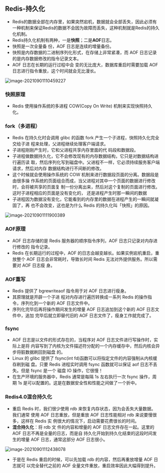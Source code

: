 ## Redis-持久化

* Redis的数据全部在内存里，如果突然宕机，数据就会全部丢失，因此必须有一种机制来保证Redis的数据不会因为故障而丢失，这种机制就是Redis的持久化机制。
* Redis持久化机制有两种，一是**快照**；二是**AOF**日志。
* 快照是一次全量备 份，AOF 日志是连续的增量备份。
* 快照是内存数据的二进制序列化形式，在存储上非常紧凑，而 AOF 日志记录的是内存数据修改的指令记录文本。
* AOF 日志在长期的运行过程中会 变的无比庞大，数据库重启时需要加载 AOF 日志进行指令重放，这个时间就会无比漫长。

![image-20210901110459227](https://cdn.jsdelivr.net/gh/ClareTung/ImageHostingService/img/image-20210901110459227.png)

### 快照原理

* Redis 使用操作系统的多进程 COW(Copy On Write) 机制来实现快照持久化。

### fork（多进程）

* Redis 在持久化时会调用 glibc 的函数 fork 产生一个子进程，快照持久化完全交给子进 程来处理，父进程继续处理客户端请求。
* 子进程刚刚产生时，它和父进程共享内存里面的代 码段和数据段。
* 子进程做数据持久化，它不会修改现有的内存数据结构，它只是对数据结构进行遍历读 取，然后序列化写到磁盘中。父进程不一样，它必须持续服务客户端请求，然后对内存 数据结构进行不间断的修改。
* 这个时候就会使用操作系统的 COW 机制来进行数据段页面的分离。数据段是由很多操 作系统的页面组合而成，当父进程对其中一个页面的数据进行修改时，会将被共享的页面复 制一份分离出来，然后对这个复制的页面进行修改。这时子进程相应的页面是没有变化的， 还是进程产生时那一瞬间的数据
* 子进程因为数据没有变化，它能看到的内存里的数据在进程产生的一瞬间就凝固了，再 也不会改变，这也是为什么 Redis 的持久化叫「快照」的原因。

![image-20210901111900389](https://cdn.jsdelivr.net/gh/ClareTung/ImageHostingService/img/image-20210901111900389.png)

### AOF原理

* AOF 日志存储的是 Redis 服务器的顺序指令序列，AOF 日志只记录对内存进行修改的 指令记录。
* Redis 在长期运行的过程中，AOF 的日志会越变越长。如果实例宕机重启，重放整个 AOF 日志会非常耗时，导致长时间 Redis 无法对外提供服务。所以需要对 AOF 日志瘦 身。

### AOF重写

* Redis 提供了 bgrewriteaof 指令用于对 AOF 日志进行瘦身。
* 其原理就是开辟一个子进 程对内存进行遍历转换成一系列 Redis 的操作指令，序列化到一个新的 AOF 日志文件中。
* 序列化完毕后再将操作期间发生的增量 AOF 日志追加到这个新的 AOF 日志文件中，追加 完毕后就立即替代旧的 AOF 日志文件了，瘦身工作就完成了。

### fsync

* AOF 日志是以文件的形式存在的，当程序对 AOF 日志文件进行写操作时，实际上是将 内容写到了内核为文件描述符分配的一个内存缓存中，然后内核会异步将脏数据刷回到磁盘 的。
* Linux 的 glibc 提供了 fsync(int fd)函数可以将指定文件的内容强制从内核缓存刷到磁 盘。只要 Redis 进程实时调用 fsync 函数就可以保证 aof 日志不丢失。但是 fsync 是一个 磁盘 IO 操作，它很慢！
* 在生产环境的服务器中，Redis 通常是每隔 1s 左右执行一次 fsync 操作，周期 1s  是可以配置的。这是在数据安全性和性能之间做了一个折中。

### Redis4.0混合持久化

* 重启 Redis 时，我们很少使用 rdb 来恢复内存状态，因为会丢失大量数据。我们通常 使用 AOF 日志重放，但是重放 AOF 日志性能相对 rdb 来说要慢很多，这样在 Redis 实 例很大的情况下，启动需要花费很长的时间。
* **混合持久化**：将 rdb 文 件的内容和增量的 AOF 日志文件存在一起。这里的 AOF 日志不再是全量的日志，而是自 持久化开始到持久化结束的这段时间发生的增量 AOF 日志，通常这部分 AOF 日志很小。

![image-20210901112438078](https://cdn.jsdelivr.net/gh/ClareTung/ImageHostingService/img/image-20210901112438078.png)

* 于是在 Redis 重启的时候，可以先加载 rdb 的内容，然后再重放增量 AOF 日志就可 以完全替代之前的 AOF 全量文件重放，重启效率因此大幅得到提升。

